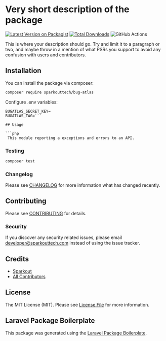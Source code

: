 # Very short description of the package

[![Latest Version on Packagist](https://img.shields.io/packagist/v/sparkouttech/bug-atlas.svg?style=flat-square)](https://packagist.org/packages/sparkouttech/bug-atlas)
[![Total Downloads](https://img.shields.io/packagist/dt/sparkouttech/bug-atlas.svg?style=flat-square)](https://packagist.org/packages/sparkouttech/bug-atlas)
![GitHub Actions](https://github.com/sparkouttech/bug-atlas/actions/workflows/main.yml/badge.svg)

This is where your description should go. Try and limit it to a paragraph or two, and maybe throw in a mention of what PSRs you support to avoid any confusion with users and contributors.

## Installation

You can install the package via composer:

```bash
composer require sparkouttech/bug-atlas
```
Configure .env variables:

```BUGATLAS_API_KEY=
BUGATLAS_SECRET_KEY=
BUGATLAS_TAG=```

## Usage

```php
 This module reporting a exceptions and errors to an API.
```

### Testing

```bash
composer test
```

### Changelog

Please see [CHANGELOG](CHANGELOG.md) for more information what has changed recently.

## Contributing

Please see [CONTRIBUTING](CONTRIBUTING.md) for details.

### Security

If you discover any security related issues, please email developer@sparkouttech.com instead of using the issue tracker.

## Credits

-   [Sparkout](https://github.com/sparkouttech)
-   [All Contributors](../../contributors)

## License

The MIT License (MIT). Please see [License File](LICENSE.md) for more information.

## Laravel Package Boilerplate

This package was generated using the [Laravel Package Boilerplate](https://laravelpackageboilerplate.com).
